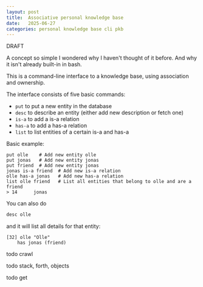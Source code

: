```yaml
---
layout: post
title:  Associative personal knowledge base
date:   2025-06-27
categories: personal knowledge base cli pkb
---
```


DRAFT

A concept so simple I wondered why I haven't thought of it before. And why it isn't already built-in in bash.

This is a command-line interface to a knowledge base, using association and ownership.

The interface consists of five basic commands:

* `put` to put a new entity in the database
* `desc` to describe an entity (either add new description or fetch one)
* `is-a` to add a is-a relation
* `has-a` to add a has-a relation
* `list` to list entities of a certain is-a and has-a

Basic example:

```
put olle    # Add new entity olle
put jonas   # Add new entity jonas
put friend  # Add new entity jonas
jonas is-a friend  # Add new is-a relation
olle has-a jonas   # Add new has-a relation
list olle friend   # List all entities that belong to olle and are a friend
> 14      jonas
```

You can also do

```bash
desc olle
```

and it will list all details for that entity:

```
[32] olle "Olle"
    has jonas (friend)
```

todo crawl

todo stack, forth, objects

todo get
